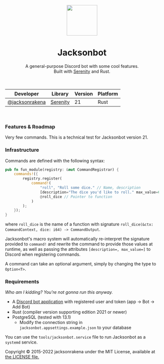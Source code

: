 <div align="center">
  <img width="100" height="100" src="https://d.lu.je/avatar/679925967153922055.png" />
  <h1>Jacksonbot </h1>
A general-purpose Discord bot with some cool features. <br />
Built with <a href="https://github.com/serenity-rs/serenity">Serenity</a> and Rust. <br /> 

<br />
<br />

| Developer                                          | Library                                             | Version | Platform |
|----------------------------------------------------|-----------------------------------------------------|---------|----------|
| [@jacksonrakena](https://github.com/jacksonrakena) | [Serenity](https://github.com/serenity-rs/serenity) | 21      | Rust     |


<br />
</div>

### Features & Roadmap
Very few commands. This is a technical test for Jacksonbot version 21.


### Infrastructure
Commands are defined with the following syntax:
```rust
pub fn fun_module(registry: &mut CommandRegistrar) {
    commands!({
        registry.register(
            command!(
                "roll", "Roll some dice." // Name, description
                [description="The dice you'd like to roll." max_value=60] dice i64, // First parameter
                @roll_dice // Pointer to function
            )
        );
    });
}
```
where `roll_dice` is the name of a function with signature `roll_dice(&ctx: CommandContext, dice: i64) -> CommandOutput`.

Jacksonbot's macro system will automatically re-interpret the signature provided to `command!` and 
rewrite the command to provide those values at runtime, as well as passing the attributes `[description=, max_value=]` to 
Discord when registering commands.

A command can take an optional argument, simply by changing the type to `Option<T>`.
### Requirements
*Who am I kidding? You're not gonna run this anyway.*
- A [Discord bot application](https://discordapp.com/developers/applications/) with registered user and token (app -> Bot -> Add Bot)
- Rust (compiler version supporting edition 2021 or newer)
- PostgreSQL (tested with 13.1)
    - Modify the connection string in `jacksonbot.appsettings.example.json` to your database

You can use the `tools/jacksonbot.service` file to run Jacksonbot as a `systemd` service.

Copyright &copy; 2015-2022 jacksonrakena under the MIT License, available at [the LICENSE file.](LICENSE.md)  